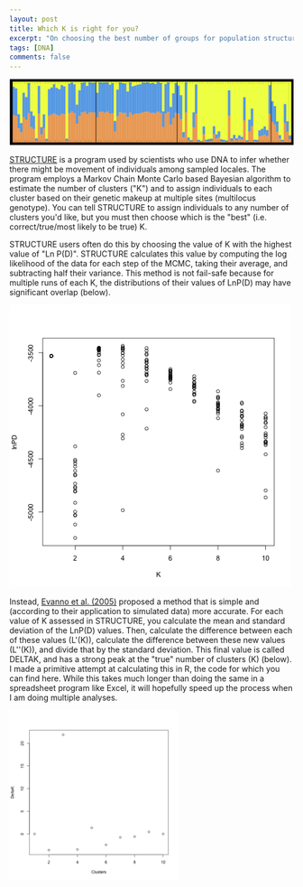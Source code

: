 ```yaml
---
layout: post
title: Which K is right for you?
excerpt: "On choosing the best number of groups for population structure analyses."
tags: [DNA]
comments: false
---
```


![structure plot](/assets/images/structure-output.png)

[STRUCTURE](http://pritchardlab.stanford.edu/structure.html) is a program used by scientists who use DNA to infer whether there might be movement of individuals among sampled locales. The program employs a Markov Chain Monte Carlo based Bayesian algorithm to estimate the number of clusters ("K") and to assign individuals to each cluster based on their genetic makeup at multiple sites (multilocus genotype). You can tell STRUCTURE to assign individuals to any number of clusters you'd like, but you must then choose which is the "best" (i.e. correct/true/most likely to be true) K.

STRUCTURE users often do this by choosing the value of K with the highest value of "Ln P(D)". STRUCTURE calculates this value by computing the log likelihood of the data for each step of the MCMC, taking their average, and subtracting half their variance. This method is not fail-safe because for multiple runs of each K, the distributions of their values of LnP(D) may have significant overlap (below).

![lnpd](/assets/images/lnpd.png)

Instead, [Evanno et al. (2005)](http://onlinelibrary.wiley.com/doi/10.1111/j.1365-294X.2005.02553.x/abstract) proposed a method that is simple and (according to their application to simulated data) more accurate. For each value of K assessed in STRUCTURE, you calculate the mean and standard deviation of the LnP(D) values. Then, calculate the difference between each of these values (L'(K)), calculate the difference between these new values (L''(K)), and divide that by the standard deviation. This final value is called DELTAK, and has a strong peak at the "true" number of clusters (K) (below). I made a primitive attempt at calculating this in R, the code for which you can find here. While this takes much longer than doing the same in a spreadsheet program like Excel, it will hopefully speed up the process when I am doing multiple analyses.

![delta k](/assets/images/deltak1.png)
